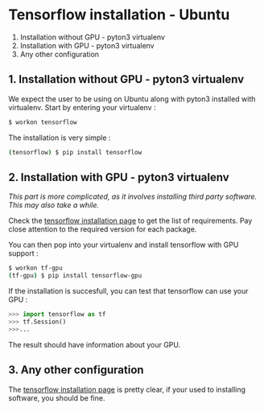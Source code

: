 Tensorflow installation - Ubuntu
======================================

1. Installation without GPU - pyton3 virtualenv
2. Installation with GPU - pyton3 virtualenv
3. Any other configuration

## 1. Installation without GPU - pyton3 virtualenv
We expect the user to be using on Ubuntu along with pyton3 installed with virtualenv. Start by entering your virtualenv :
```bash
$ workon tensorflow
```

The installation is very simple :
```bash
(tensorflow) $ pip install tensorflow
```
## 2. Installation with GPU - pyton3 virtualenv
*This part is more complicated, as it involves installing third party software. This may also take a while.*

Check the [tensorflow installation page](https://www.tensorflow.org/install/install_linux#nvidia_requirements_to_run_tensorflow_with_gpu_support) to get the list of requirements. Pay close attention to the required version for each package.

You can then pop into your virtualenv and install tensorflow with GPU support :
```bash
$ workon tf-gpu
(tf-gpu) $ pip install tensorflow-gpu
```

If the installation is succesfull, you can test  that tensorflow can use your GPU :
```python
>>> import tensorflow as tf
>>> tf.Session()
>>>...
```

The result should have information about your GPU.

## 3. Any other configuration

The [tensorflow installation page](https://www.tensorflow.org/install/) is pretty clear, if your used to installing software, you should be fine.
